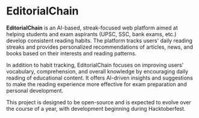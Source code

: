 # EditorialChain

**EditorialChain** is an AI-based, streak-focused web platform aimed at helping students and exam aspirants (UPSC, SSC, bank exams, etc.) develop consistent reading habits. The platform tracks users' daily reading streaks and provides personalized recommendations of articles, news, and books based on their interests and reading patterns.

In addition to habit tracking, EditorialChain focuses on improving users' vocabulary, comprehension, and overall knowledge by encouraging daily reading of educational content. It offers AI-driven insights and suggestions to make the reading experience more effective for exam preparation and personal development.

This project is designed to be open-source and is expected to evolve over the course of a year, with development beginning during Hacktoberfest.
